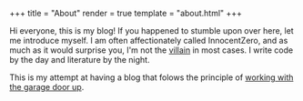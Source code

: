+++
title = "About"
render = true
template = "about.html"
+++

Hi everyone, this is my blog! If you happened to stumble upon over here, let me introduce myself. I am often affectionately called InnocentZero, and as much as it would surprise you, I'm not the [villain](https://mashle.fandom.com/wiki/Innocent_Zero) in most cases. I write code by the day and literature by the night.

This is my attempt at having a blog that folows the principle of [working with the garage door up](@/about/philosophy.md). 
